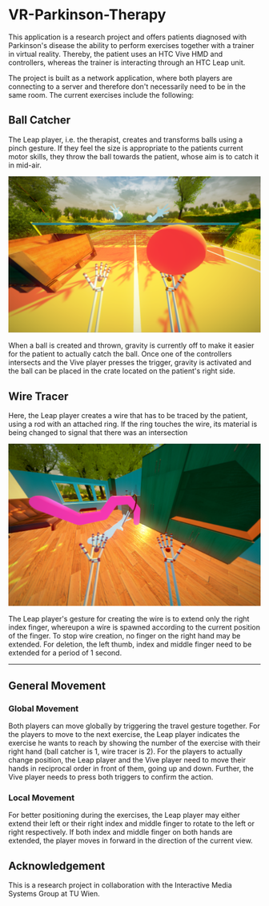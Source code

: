 # VR-Parkinson-Therapy

This application is a research project and offers patients diagnosed with Parkinson's disease the ability to perform exercises together with a trainer in virtual reality. Thereby, the patient uses an HTC Vive HMD and controllers, whereas the trainer is interacting through an HTC Leap unit. 

The project is built as a network application, where both players are connecting to a server and therefore don't necessarily need to be in the same room.
The current exercises include the following:

## Ball Catcher

The Leap player, i.e. the therapist, creates and transforms balls using a pinch gesture. If they feel the size is appropriate to the patients 
current motor skills, they throw the ball towards the patient, whose aim is to catch it in mid-air.

![](screenshots/ball_game_screenshot.PNG)

When a ball is created and thrown, gravity is currently off to make it easier for the patient to actually catch the ball. Once one of the controllers
intersects and the Vive player presses the trigger, gravity is activated and the ball can be placed in the crate located on the patient's right side.

## Wire Tracer

Here, the Leap player creates a wire that has to be traced by the patient, using a rod with an attached ring. If the ring touches the
wire, its material is being changed to signal that there was an intersection

![](screenshots/wire_tracer_screenshot.PNG)

The Leap player's gesture for creating the wire is to extend only the right index finger, whereupon a wire is spawned according to the
current position of the finger. To stop wire creation, no finger on the right hand may be extended. For deletion, the left thumb, index and middle finger
need to be extended for a period of 1 second.

---

## General Movement
### Global Movement

Both players can move globally by triggering the travel gesture together. For the players to move to the next exercise, the Leap player indicates
the exercise he wants to reach by showing the number of the exercise with their right hand (ball catcher is 1, wire tracer is 2). For the players to actually
change position, the Leap player and the Vive player need to move their hands in reciprocal order in front of them, going up and down. Further,
the Vive player needs to press both triggers to confirm the action.

### Local Movement
For better positioning during the exercises, the Leap player may either extend their left or their right index and middle finger to rotate to the left or right respectively.
If both index and middle finger on both hands are extended, the player moves in forward in the direction of the current view.

## Acknowledgement
This is a research project in collaboration with the Interactive Media Systems Group at TU Wien. 
